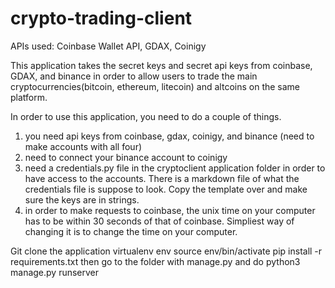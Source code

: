 # crypto-trading-client



APIs used: Coinbase Wallet API, GDAX, Coinigy

This application takes the secret keys and secret api keys from coinbase, GDAX, and binance in order to allow users to trade the main cryptocurrencies(bitcoin, ethereum, litecoin) and altcoins on the same platform. 

In order to use this application, you need to do a couple of things.

1. you need api keys from coinbase, gdax, coinigy, and binance (need to make accounts with all four)
2. need to connect your binance account to coinigy
3. need a credentials.py file in the cryptoclient application folder in order to have access to the accounts. There is a markdown file of what the credentials file is suppose to look. Copy the template over and make sure the keys are in strings.
4. in order to make requests to coinbase, the unix time on your computer has to be within 30 seconds of that of coinbase. Simpliest way of changing it is to change the time on your computer.

Git clone the application
virtualenv env
source env/bin/activate
pip install -r requirements.txt
then go to the folder with manage.py and do python3 manage.py runserver


